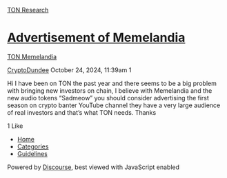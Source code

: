 [TON Research](/)

# [Advertisement of Memelandia](/t/advertisement-of-memelandia/38769)

[TON Memelandia](/c/ton-memelandia/85) 

    

[CryptoDundee](https://tonresear.ch/u/CryptoDundee)  October 24, 2024, 11:39am  1

Hi I have been on TON the past year and there seems to be a big problem with bringing new investors on chain, I believe with Memelandia and the new audio tokens “Sadmeow” you should consider advertising the first season on crypto banter YouTube channel they have a very large audience of real investors and that’s what TON needs. Thanks

  1 Like

*   [Home](/)
*   [Categories](/categories)
*   [Guidelines](/guidelines)

Powered by [Discourse](https://www.discourse.org), best viewed with JavaScript enabled